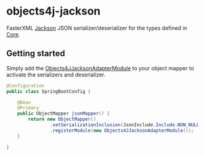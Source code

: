 # objects4j-jackson
FasterXML [Jackson](https://github.com/FasterXML/jackson) JSON serializer/deserializer for the types defined in [Core](../core).

## Getting started
Simply add the [Objects4JJacksonAdapterModule](src/main/java/org/fuin/objects4j/jackson/Objects4JJacksonAdapterModule.java) 
to your object mapper to activate the serializers and deserializer.

```java
@Configuration
public class SpringBootConfig {

    @Bean
    @Primary
    public ObjectMapper jsonMapper() {
        return new ObjectMapper()
                .setSerializationInclusion(JsonInclude.Include.NON_NULL)
                .registerModule(new Objects4JJacksonAdapterModule());
    }

}
```

